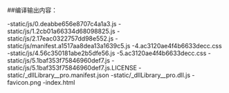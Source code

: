 ##编译输出内容：

-static/js/0.deabbe656e8707c4a1a3.js
-static/js/1.2cb01a66334d68098825.js
-static/js/2.17eac0322757dd98e552.js
-static/js/manifest.a1517aa8dea13a1639c5.js
-4.ac3120ae4f4b6633decc.css
-static/js/4.56c350181abe2b5dfe56.js
-5.ac3120ae4f4b6633decc.css
-static/js/5.1baf353f75846960def7.js
-static/js/5.1baf353f75846960def7.js.LICENSE
-static/_dllLibrary__pro.manifest.json
-static/_dllLibrary__pro.dll.js
-favicon.png
-index.html
